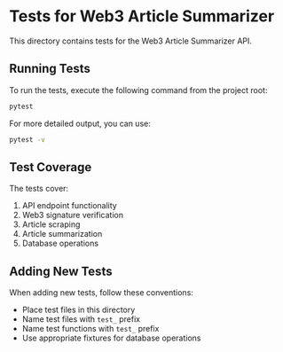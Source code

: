 # Tests for Web3 Article Summarizer

This directory contains tests for the Web3 Article Summarizer API.

## Running Tests

To run the tests, execute the following command from the project root:

```bash
pytest
```

For more detailed output, you can use:

```bash
pytest -v
```

## Test Coverage

The tests cover:

1. API endpoint functionality
2. Web3 signature verification
3. Article scraping
4. Article summarization
5. Database operations

## Adding New Tests

When adding new tests, follow these conventions:
- Place test files in this directory
- Name test files with `test_` prefix
- Name test functions with `test_` prefix
- Use appropriate fixtures for database operations
